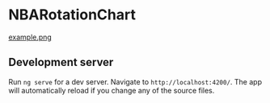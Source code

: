 # NBARotationChart

[example.png](./example.png)

## Development server

Run `ng serve` for a dev server. Navigate to `http://localhost:4200/`. The app will automatically reload if you change any of the source files.